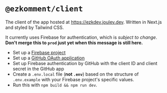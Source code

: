 # `@ezkomment/client`

The client of the app hosted at https://ezkdev.joulev.dev. Written in Next.js and styled by
Tailwind CSS.

It currently uses Firebase for authentication, which is _subject to change_. **Don't merge this to
`prod` just yet when this message is still here.**

- Set up a [Firebase project](https://firebase.google.com)
- Set up a [GitHub OAuth application](https://github.com/settings/developers)
- Set up Firebase authentication by GitHub with the client ID and client secret in the GitHub app
- Create a `.env.local` file (**not `.env`**) based on the structure of `.env.example` with your
  Firebase project's specific values.
- Run this with `npm build && npm run dev`.
